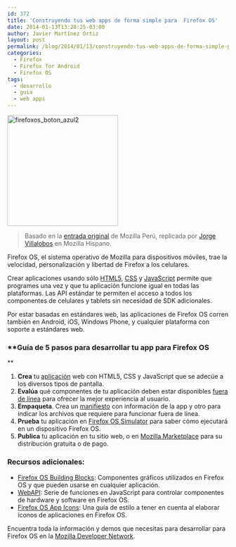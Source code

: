```yaml
---
id: 372
title: 'Construyendo tus web apps de forma simple para  Firefox OS'
date: 2014-01-13T13:28:25-03:00
author: Javier Martínez Ortiz
layout: post
permalink: /blog/2014/01/13/construyendo-tus-web-apps-de-forma-simple-para-firefox-os/
categories:
  - Firefox
  - Firefox for Android
  - Firefox OS
tags:
  - desarrollo
  - guia
  - web apps
---
```

<img class="size-medium wp-image-1580 alignright" alt="firefoxos_boton_azul2" src="/images/2013/08/firefoxos_boton_azul2-252x252.png" width="252" height="252" />

> Basado en la <a title="Tu app para Firefox OS en 5 pasos" href="http://mozilla.pe/firefoxos-dev" target="_blank">entrada original</a> de Mozilla Perú, replicada por <a title="Tu app para Firefox OS en 5 pasos" href="https://www.mozilla-hispano.org/tu-app-para-firefox-os-en-5-pasos/" target="_blank">Jorge Villalobos</a> en Mozilla Hispano.

Firefox OS, el sistema operativo de Mozilla para dispositivos móviles, trae la velocidad, personalización y libertad de Firefox a los celulares.<!--more-->

Crear aplicaciones usando sólo <a title="HTML5" href="https://developer.mozilla.org/html5?src=wp-promote-mdn" target="_blank">HTML5</a>, <a title="CSS" href="https://developer.mozilla.org/docs/CSS?src=wp-promote-mdn" target="_blank">CSS</a> y <a title="JavaScript" href="https://developer.mozilla.org/docs/JavaScript?src=wp-promote-mdn" target="_blank">JavaScript</a> permite que programes una vez y que tu aplicación funcione igual en todas las plataformas. Las API estándar te permiten el acceso a todos los componentes de celulares y tablets sin necesidad de SDK adicionales.

Por estar basadas en estándares web, las aplicaciones de Firefox OS corren también en Android, iOS, Windows Phone, y cualquier plataforma con soporte a estándares web.

### **Guía de 5 pasos para desarrollar tu app para Firefox OS  
** 

  1. **Crea** tu [aplicación](https://developer.mozilla.org/es/docs/Aplicaciones) web con HTML5, CSS y JavaScript que se adecúe a los diversos tipos de pantalla.
  2. **Evalúa** qué componentes de tu aplicación deben estar disponibles [fuera de línea](https://developer.mozilla.org/es/docs/Aplicaciones/Comenzar?redirectlocale=es&redirectslug=Aplicaciones%2FComenzar_con_la_creaci%C3%B3n_de_aplicaciones#Ejecuci.C3.B3n_offline_y_uso_de_APIs_para_dispositivos_avanzados) para ofrecer la mejor experiencia al usuario.
  3. **Empaqueta**. Crea un [manifiesto](https://developer.mozilla.org/es/docs/Aplicaciones/Manifest) con información de la app y otro para indicar los archivos que requiere para funcionar fuera de línea.
  4. **Prueba** tu aplicación en [Firefox OS Simulator](https://addons.mozilla.org/en-US/firefox/addon/firefox-os-simulator/) para saber cómo ejecutará en un dispositivo Firefox OS.
  5. **Publica** tu aplicación en tu sitio web, o en [Mozilla Marketplace](https://marketplace.firefox.com/developers/) para su distribución gratuita o de pago.

### Recursos adicionales:

  * [Firefox OS Building Blocks](https://buildingfirefoxos.com/): Componentes gráficos utilizados en Firefox OS y que pueden usarse en cualquier aplicación.
  * [WebAPI](https://developer.mozilla.org/es/docs/WebAPI): Serie de funciones en JavaScript para controlar componentes de hardware y software en Firefox OS.
  * [Firefox OS App Icons](https://www.mozilla.org/en-US/styleguide/products/firefox-os/icons/): Una guía de estilo a tener en cuenta al elaborar íconos de aplicaciones en Firefox OS.

Encuentra toda la información y demos que necesitas para desarrollar para Firefox OS en la [Mozilla Developer Network](https://developer.mozilla.org/es/docs/Mozilla/Firefox_OS).